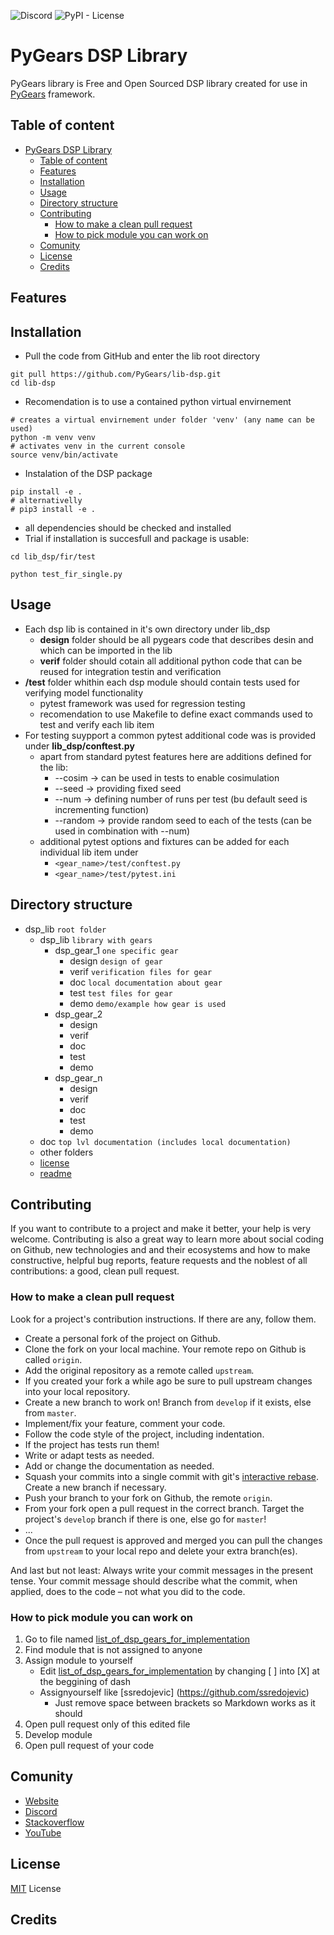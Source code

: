 ![Discord](https://img.shields.io/discord/938048651144626217?style=plastic) 
![PyPI - License](https://img.shields.io/pypi/l/pygears?style=plastic)

# PyGears DSP Library
PyGears library is Free and Open Sourced DSP library created for use in [PyGears](pygears.org) framework.

## Table of content
- [PyGears DSP Library](#pygears-dsp-library)
  - [Table of content](#table-of-content)
  - [Features](#features)
  - [Installation](#installation)
  - [Usage](#usage)
  - [Directory structure](#directory-structure)
  - [Contributing](#contributing)
    - [How to make a clean pull request](#how-to-make-a-clean-pull-request)
    - [How to pick module you can work on](#how-to-pick-module-you-can-work-on)
  - [Comunity](#comunity)
  - [License](#license)
  - [Credits](#credits)

## Features


## Installation
- Pull the code from GitHub and enter the lib root directory 

```
git pull https://github.com/PyGears/lib-dsp.git
cd lib-dsp
```
- Recomendation is to use a contained python virtual envirnement 
```
# creates a virtual envirnement under folder 'venv' (any name can be used)
python -m venv venv 
# activates venv in the current console
source venv/bin/activate
```
- Instalation of the DSP package
```
pip install -e .
# alternativelly 
# pip3 install -e .

```
- all dependencies should be checked and installed
-  Trial if installation is succesfull and package is usable:

```
cd lib_dsp/fir/test

python test_fir_single.py
```

## Usage
 
- Each dsp lib is contained in it's own directory under lib_dsp
  -  __design__ folder should be all pygears code that describes desin and which can be imported in the lib 
  - __verif__ folder should cotain all additional python code that can be reused for integration testin and verification 
-  __/test__ folder whithin each dsp module should contain tests used for verifying model functionality
    -  pytest framework was used for regression testing  
    - recomendation to use Makefile to define exact commands used to test and verify each lib item
- For testing suypport a common pytest additional code was is provided under __lib_dsp/conftest.py__
  - apart from standard pytest features here are additions defined for the lib:
    - --cosim -> can be used in tests to enable cosimulation
    - --seed -> providing fixed seed 
    - --num -> defining number of runs per test (bu default seed is incrementing function)
    - --random -> provide random seed to each of the tests (can be used in combination with --num)
  - additional pytest options and fixtures can be added for each individual lib item under 
    - ``<gear_name>/test/conftest.py``
    - ``<gear_name>/test/pytest.ini``
## Directory structure
- dsp_lib `root folder`
  - dsp_lib `library with gears`
    - dsp_gear_1 `one specific gear`
      - design `design of gear`
      - verif `verification files for gear`
      - doc `local documentation about gear`
      - test `test files for gear`
      - demo `demo/example how gear is used`
    - dsp_gear_2
      - design
      - verif
      - doc
      - test
      - demo
    - dsp_gear_n
      - design
      - verif
      - doc
      - test
      - demo
  - doc `top lvl documentation (includes local documentation)`
  - other folders
  - [license](https://github.com/PyGears/lib-dsp/blob/main/LICENSE)
  - [readme](https://github.com/PyGears/lib-dsp/blob/main/README.md)
  

## Contributing
If you want to contribute to a project and make it better, your help is very welcome. Contributing is also a great way to learn more about social coding on Github, new technologies and and their ecosystems and how to make constructive, helpful bug reports, feature requests and the noblest of all contributions: a good, clean pull request.

### How to make a clean pull request
Look for a project's contribution instructions. If there are any, follow them.

- Create a personal fork of the project on Github.
- Clone the fork on your local machine. Your remote repo on Github is called `origin`.
- Add the original repository as a remote called `upstream`.
- If you created your fork a while ago be sure to pull upstream changes into your local repository.
- Create a new branch to work on! Branch from `develop` if it exists, else from `master`.
- Implement/fix your feature, comment your code.
- Follow the code style of the project, including indentation.
- If the project has tests run them!
- Write or adapt tests as needed.
- Add or change the documentation as needed.
- Squash your commits into a single commit with git's [interactive rebase](https://help.github.com/articles/interactive-rebase). Create a new branch if necessary.
- Push your branch to your fork on Github, the remote `origin`.
- From your fork open a pull request in the correct branch. Target the project's `develop` branch if there is one, else go for `master`!
- ...
- Once the pull request is approved and merged you can pull the changes from `upstream` to your local repo and delete your extra branch(es).

And last but not least: Always write your commit messages in the present tense. Your commit message should describe what the commit, when applied, does to the code – not what you did to the code.

### How to pick module you can work on
1. Go to file named [list_of_dsp_gears_for_implementation](list_of_dsp_gears_for_implementation.md)
2. Find module that is not assigned to anyone
3. Assign module to yourself
   - Edit [list_of_dsp_gears_for_implementation](list_of_dsp_gears_for_implementation.md) by changing [ ] into [X] at the beggining of dash
   - Assignyourself like [ssredojevic] (https://github.com/ssredojevic)
      - Just remove space between brackets so Markdown works as it should
4. Open pull request only of this edited file
5. Develop module
6. Open pull request of your code

## Comunity
- [Website](https://pygears.org/)
- [Discord](https://discord.com/invite/N499SsBMVD)
- [Stackoverflow](https://stackoverflow.com/questions/tagged/pygears)
- [YouTube](https://www.youtube.com/channel/UCJs_yMeLLw9jRf6vYFVRp9g)

## License
[MIT](https://github.com/PyGears/lib-dsp/blob/main/LICENSE) License

## Credits
